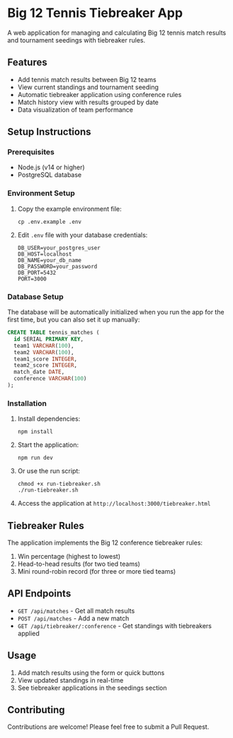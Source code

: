 # Big 12 Tennis Tiebreaker App

A web application for managing and calculating Big 12 tennis match results and tournament seedings with tiebreaker rules.

## Features

- Add tennis match results between Big 12 teams
- View current standings and tournament seeding
- Automatic tiebreaker application using conference rules
- Match history view with results grouped by date
- Data visualization of team performance

## Setup Instructions

### Prerequisites

- Node.js (v14 or higher)
- PostgreSQL database

### Environment Setup

1. Copy the example environment file:
   ```
   cp .env.example .env
   ```

2. Edit `.env` file with your database credentials:
   ```
   DB_USER=your_postgres_user
   DB_HOST=localhost
   DB_NAME=your_db_name
   DB_PASSWORD=your_password
   DB_PORT=5432
   PORT=3000
   ```

### Database Setup

The database will be automatically initialized when you run the app for the first time, but you can also set it up manually:

```sql
CREATE TABLE tennis_matches (
  id SERIAL PRIMARY KEY,
  team1 VARCHAR(100),
  team2 VARCHAR(100),
  team1_score INTEGER,
  team2_score INTEGER,
  match_date DATE,
  conference VARCHAR(100)
);
```

### Installation

1. Install dependencies:
   ```
   npm install
   ```

2. Start the application:
   ```
   npm run dev
   ```

3. Or use the run script:
   ```
   chmod +x run-tiebreaker.sh
   ./run-tiebreaker.sh
   ```

4. Access the application at `http://localhost:3000/tiebreaker.html`

## Tiebreaker Rules

The application implements the Big 12 conference tiebreaker rules:

1. Win percentage (highest to lowest)
2. Head-to-head results (for two tied teams)
3. Mini round-robin record (for three or more tied teams)

## API Endpoints

- `GET /api/matches` - Get all match results
- `POST /api/matches` - Add a new match
- `GET /api/tiebreaker/:conference` - Get standings with tiebreakers applied

## Usage

1. Add match results using the form or quick buttons
2. View updated standings in real-time
3. See tiebreaker applications in the seedings section

## Contributing

Contributions are welcome! Please feel free to submit a Pull Request. 